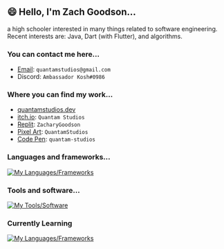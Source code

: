 ## 😄 Hello, I'm Zach Goodson...
a high schooler interested in many things related to software engineering. Recent interests are: Java, Dart (with Flutter), and algorithms.

### You can contact me here...
- [Email](mailto:quantamstudios@gmail.com): `quantamstudios@gmail.com`
- Discord: `Ambassador Kosh#0986`

### Where you can find my work...
- [quantamstudios.dev](https://quantamstudios.dev/)
- [itch.io](https://quantamstudios.itch.io/): `Quantam Studios`
- [Replit](https://replit.com/@ZacharyGoodson): `ZacharyGoodson`
- [Pixel Art](https://www.pixilart.com/quantamstudios): `QuantamStudios`
- [Code Pen](https://codepen.io/quantam-studios): `quantam-studios`

### Languages and frameworks...
[![My Languages/Frameworks](https://skillicons.dev/icons?i=cs,dart,flutter,python,css,tailwind,html,git,js,bots)](https://skillicons.dev)

### Tools and software...
[![My Tools/Software](https://skillicons.dev/icons?i=unity,github,replit,raspberrypi,visualstudio,vscode,ps,ai)](https://skillicons.dev)

### Currently Learning
[![My Languages/Frameworks](https://skillicons.dev/icons?i=java,sqlite,eclipse)](https://skillicons.dev)
